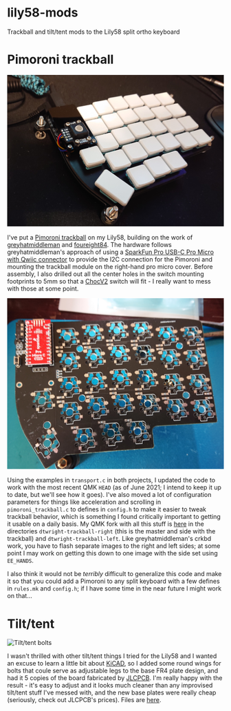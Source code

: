 # lily58-mods
Trackball and tilt/tent mods to the Lily58 split ortho keyboard

# Pimoroni trackball
![Finished Pimoroni trackball](./imgs/pimoroni_complete.jpg)

I've put a [Pimoroni trackball](https://shop.pimoroni.com/products/trackball-breakout) on my Lily58, building on the work of 
[greyhatmiddleman](https://github.com/greyhatmiddleman/crkbd-pimoroni-trackball) and [foureight84](https://github.com/foureight84/sofle-keyboard-pimoroni).
The hardware follows greyhatmiddleman's approach of using a [SparkFun Pro USB-C Pro Micro with Qwiic connector](https://www.sparkfun.com/products/15795)
to provide the I2C connection for the Pimoroni and mounting the trackball module on the right-hand pro micro cover. Before assembly, I also drilled out all 
the center holes in the switch mounting footprints to 5mm so that a [ChocV2](https://www.kailhswitch.com/mechanical-keyboard-switches/key-switches/kailh-low-profile-switch-choc-v2.html) switch will fit - I really want to mess with those at some point.

![Mounted Sparkfun Pro Micro](./imgs/sparkfun_mounted.jpg)

Using the examples in `transport.c` in both 
projects, I updated the code to work with the most recent QMK `HEAD` (as of June 2021; I intend to keep it up to date, but we'll see how it goes). 
I've also moved a lot of configuration parameters for things like acceleration
and scrolling in `pimoroni_trackball.c` to defines in `config.h` to make it easier to tweak trackball behavior, which is something I found critically
important to getting it usable on a daily basis. My QMK fork with all this stuff is 
[here](https://github.com/dtwright/qmk_firmware/tree/dtwright-lily58-pimoroni/keyboards/lily58/keymaps) in the directories `dtwright-trackball-right` 
(this is the master and side with the trackball) and `dtwright-trackball-left`. 
Like greyhatmiddleman's crkbd work, you have to flash separate images to the right and left sides; at some point I may work on getting this down to one
image with the side set using `EE_HANDS`.

I also think it would not be *terribly* difficult to generalize this code and make it so that you could add a Pimoroni to any split keyboard with a few
defines in `rules.mk` and `config.h`; if I have some time in the near future I might work on that...

# Tilt/tent
![Tilt/tent bolts](./imgs/tilt_tent.jpg)

I wasn't thrilled with other tilt/tent things I tried for the Lily58 and I wanted an excuse to learn a little bit about [KiCAD](https://kicad.org), so I 
added some round wings for bolts that coule serve as adjustable legs to the base FR4 plate design, and had it 5 copies of the board fabricated by 
[JLCPCB](https://jlcpcb.com). I'm really happy with the result - it's easy to adjust and it looks much cleaner than any improvised tilt/tent stuff I've 
messed with, and the new base plates were really cheap (seriously, check out JLCPCB's prices). Files are [here](https://github.com/dtwright/Lily58/tree/master/Pro/Case).
